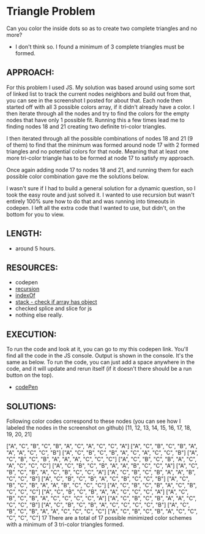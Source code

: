 # Triangle Problem

Can you color the inside dots so as to create two complete triangles and no more?
* I don't think so. I found a minimum of 3 complete triangles must be formed.


## APPROACH:
For this problem I used JS. My solution was based around using some sort of linked list to track the current nodes neighbors and build out from that, you can see in the screenshot I posted for about that. Each node then started off with all 3 possible colors array, if it didn't already have a color. I then iterate through all the nodes and try to find the colors for the empty nodes that have only 1 possible fit. Running this a few times lead me to finding nodes 18 and 21 creating two definite tri-color triangles. 

I then iterated through all the possible combinations of nodes 18 and 21 (9 of them) to find that the minimum was formed around node 17 with 2 formed triangles and no potential colors for that node. Meaning that at least one more tri-color triangle has to be formed at node 17 to satisfy my approach.

Once again adding node 17 to nodes 18 and 21, and running them for each possible color combination gave me the solutions below. 

I wasn't sure if I had to build a general solution for a dynamic question, so I took the easy route and just solved it. I wanted to use recursion but wasn't entirely 100% sure how to do that and was running into timeouts in codepen. I left all the extra code that I wanted to use, but didn't, on the bottom for you to view.

## LENGTH:
* around 5 hours.

## RESOURCES:
* codepen
* [recursion](https://www.cs.utah.edu/~germain/PPS/Topics/recursion.html)
* [indexOf](https://www.w3schools.com/jsref/jsref_indexof_array.asp)
* [stack - check if array has object](https://stackoverflow.com/questions/237104/how-do-i-check-if-an-array-includes-an-object-in-javascript)
* checked splice and slice for js
* nothing else really.


## EXECUTION:
To run the code and look at it, you can go to my this codepen link. You'll find all the code in the JS console. Output is shown in the console. It's the same as below. To run the code, you can just add a space anywhere in the code, and it will update and rerun itself (if it doesn't there should be a run button on the top).
* [codePen](https://codepen.io/DrDrei/pen/MvaZzV/)


## SOLUTIONS:
Following color codes correspond to these nodes (you can see how I labeled the nodes in the screenshot on github)
[11,   12,  13,  14,  15,  16,  17, 18,  19,  20,   21]

["A", "C", "B", "C", "B", "A", "C", "A", "C", "C", "A"]
["A", "C", "B", "C", "B", "A", "A", "A", "C", "C", "B"]
["A", "C", "B", "C", "B", "A", "C", "A", "C", "C", "B"]
["A", "C", "B", "C", "B", "A", "A", "A", "C", "C", "C"]
["A", "C", "B", "C", "B", "A", "C", "A", "C", "C", "C"]
["A", "C", "B", "C", "B", "A", "A", "B", "C", "C", "A"]
["A", "C", "B", "C", "B", "A", "C", "B", "C", "C", "A"]
["A", "C", "B", "C", "B", "A", "A", "B", "C", "C", "B"]
["A", "C", "B", "C", "B", "A", "C", "B", "C", "C", "B"]
["A", "C", "B", "C", "B", "A", "A", "B", "C", "C", "C"]
["A", "C", "B", "C", "B", "A", "C", "B", "C", "C", "C"]
["A", "C", "B", "C", "B", "A", "A", "C", "C", "C", "A"]
["A", "C", "B", "C", "B", "A", "C", "C", "C", "C", "A"]
["A", "C", "B", "C", "B", "A", "A", "C", "C", "C", "B"]
["A", "C", "B", "C", "B", "A", "C", "C", "C", "C", "B"]
["A", "C", "B", "C", "B", "A", "A", "C", "C", "C", "C"]
["A", "C", "B", "C", "B", "A", "C", "C", "C", "C", "C"]
17
There are a total of 17 possible minimized color schemes with a minimum of 3 tri-color triangles formed.

